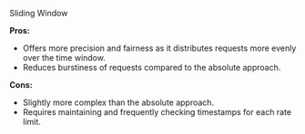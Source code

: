 Sliding Window

**Pros:**
- Offers more precision and fairness as it distributes requests more evenly over the time window.
- Reduces burstiness of requests compared to the absolute approach.

**Cons:**
- Slightly more complex than the absolute approach.
- Requires maintaining and frequently checking timestamps for each rate limit.

